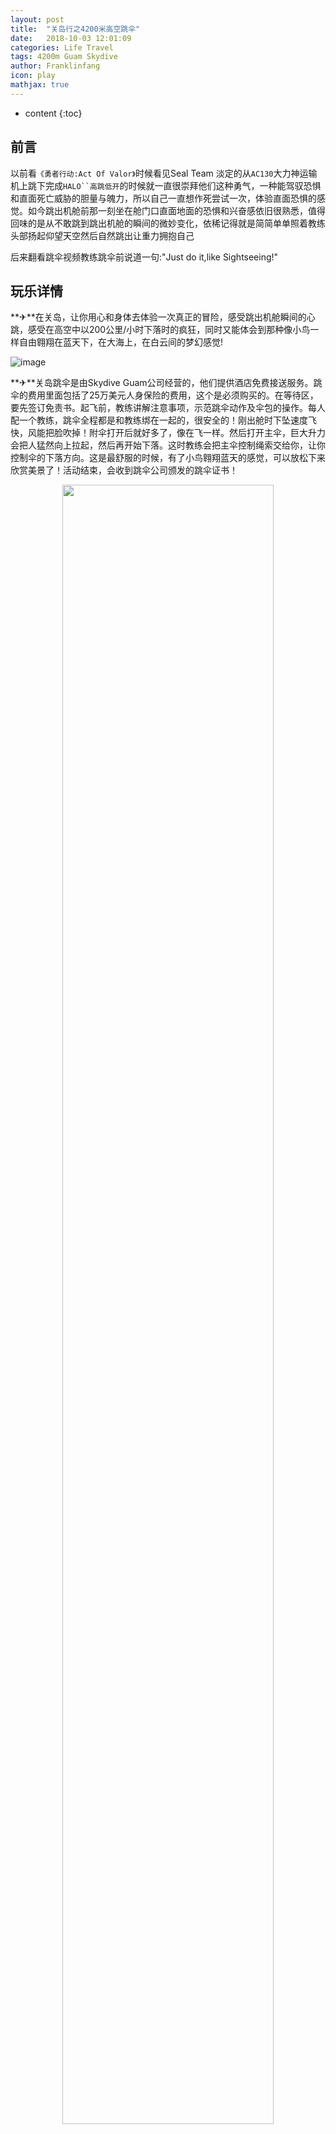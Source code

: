 ```yaml
---
layout: post
title:  "关岛行之4200米高空跳伞"
date:   2018-10-03 12:01:09
categories: Life Travel
tags: 4200m Guam Skydive
author: Franklinfang
icon: play
mathjax: true
---
```

* content
{:toc}

<script type="text/javascript">
  var alert = "/css/alert.css";
  var shCore = "/syntaxhighlighter/styles/shCore.css";
  var shThemeDefault = "/syntaxhighlighter/styles/shThemeDefault.css";
  dynamicloadcss(alert); 
  dynamicloadcss(shCore);
  dynamicloadcss(shThemeDefault);
  
  console.log('dynamicloadcss complete');
</script>

## 前言
以前看`《勇者行动:Act Of Valor》`时候看见Seal Team 淡定的从`AC130`大力神运输机上跳下完成`HALO``高跳低开`的时候就一直很崇拜他们这种勇气，一种能驾驭恐惧和直面死亡威胁的胆量与魄力，所以自己一直想作死尝试一次，体验直面恐惧的感觉。如今跳出机舱前那一刻坐在舱门口直面地面的恐惧和兴奋感依旧很熟悉，值得回味的是从不敢跳到跳出机舱的瞬间的微妙变化，依稀记得就是简简单单照着教练头部扬起仰望天空然后自然跳出让重力拥抱自己

后来翻看跳伞视频教练跳伞前说道一句:"Just do it,like Sightseeing!"




## 玩乐详情
**✈**在关岛，让你用心和身体去体验一次真正的冒险，感受跳出机舱瞬间的心跳，感受在高空中以200公里/小时下落时的疯狂，同时又能体会到那种像小鸟一样自由翱翔在蓝天下，在大海上，在白云间的梦幻感觉!

![image](https://user-images.githubusercontent.com/29160332/55569373-0b3d6680-5734-11e9-825f-6074bc725bf9.png)

**✈**关岛跳伞是由Skydive Guam公司经营的，他们提供酒店免费接送服务。跳伞的费用里面包括了25万美元人身保险的费用，这个是必须购买的。在等待区，要先签订免责书。起飞前，教练讲解注意事项，示范跳伞动作及伞包的操作。每人配一个教练，跳伞全程都是和教练绑在一起的，很安全的！刚出舱时下坠速度飞快，风能把脸吹掉！附伞打开后就好多了，像在飞一样。然后打开主伞，巨大升力会把人猛然向上拉起，然后再开始下落。这时教练会把主伞控制绳索交给你，让你控制伞的下落方向。这是最舒服的时候，有了小鸟翱翔蓝天的感觉，可以放松下来欣赏美景了！活动结束，会收到跳伞公司颁发的跳伞证书！

<div align="center">
<img src="https://user-images.githubusercontent.com/29160332/55590946-ef9f8380-5766-11e9-92cd-28810ba57925.jpg"
     width = "82%" height = "82%" />
</div>
	 
## 跳伞经历回忆
**✈**我自己的脸被风吹得已经严重变形

![Chen Cheng Kevin Fang 0034](https://user-images.githubusercontent.com/29160332/55570194-805d6b80-5735-11e9-8d19-6ae5c5382199.jpg)

**✈**这里就附上我随机一起的父亲吧，上镜效果还不错。

<iframe frameborder="0" src="https://v.qq.com/txp/iframe/player.html?vid=g0745ayzmvl&amp;tiny=0&amp;auto=0" allowFullScreen="" 
height="495" width="100%" id="movie_4_3"></iframe>


## 行程参考
### 开放时间
每日，遇恶劣天气会随时关闭；

### 时长
含接送，约3.5小时；

### 接送时间 
从早上5:00-下午16:00，每一小时一个班次。时间为酒店大概接送时间；

请于活动班次时间提前`10分钟`在酒店大堂等候跳伞公司接送车。导游会到场看客人上车。活动时间共计约3小时；

### 语言
以英语为主，跳伞公司有会讲中文的工作人员；

只收取客人`8000英尺`跳伞费用（基础高度费用折合人民币约3000元），因增加高度而增加的费用及其他费用到跳伞公司现场支付。现金，信用卡或旅行支票都可；

### 升级费用参考

`10000英尺`：$40

`12000英尺`：$80

`14000英尺`：$120

### 自费项目参考

录像及照片,收费 $140；

入场观看`18岁及以上`收费$40,`13至17岁`收费$10,`13岁以下`免费观看

## 注意事项
<font color="#EE2C2C">1. 跳伞者年龄必须在18-65周岁，体重在100kg以下；</font>
<br><font color="#EE2C2C">2. 参加跳伞者要带护照；</font>  
<br><font color="#EE2C2C">3. 参加跳伞者可以穿T恤，短裤，拖鞋，不可以穿裙子和高跟鞋；</font>  
<br><font color="#EE2C2C">4. 跳伞前不能饮用任何酒精类饮品，或使用非法药物，跳伞前24小时不能潜水；</font>  
<br><font color="#EE2C2C">5. 孕妇不能跳伞，患有中耳炎，心脏病，高血压及一切不适合高空跳伞等的病症人员不能跳伞；</font> 

## 地图信息
 
<div id="map" style="height: 280px; width: 100%;"></div>
 
<script>
//Google Map API uri
var google_map_api = "{{site.google_map_api}}";
//Goole Map Key
var google_map_key = "{{site.google_map_key}}";
google_map_api = google_map_api.replace("[API_KEY]",google_map_key);
console.log('google_map_api:' +google_map_api+ '');


dynamicloadjs('/js/google-map-api-net.js',undefined);

var xmlHttp;
isExistScript(google_map_api,drawGoogleMap(xmlHttp));

//Google Map API callback function 
function apiCallbackFunction(obj){
      if(obj!=null){
	     console.log('Google Map API Error Obj:'+obj+'');
		 
	  }
}

// Initialize and add the map
function initMap(apiCallbackFunction) {
  console.log('Google Map API start');
  var mapError;
  try{
			 // The location of Guam SkyDive
		  var coordinate = {lat: 13.481475, lng: 144.8024493};
		  // The map, centered at Guam SkyDive
		  var map = new google.maps.Map(
			  document.getElementById('map'), {zoom: 13, center: coordinate});
		  // The marker, positioned at Guam SkyDive
		  
		  var marker = new google.maps.Marker({position: coordinate, map: map, title: 'Skydive Guam Inc'});
		  marker.addListener('click', function() {
				  infowindow.open(map, marker);
				});
		  
		   var contentString = '<div id="content">'+
					'<div id="siteNotice">'+
					'</div>'+
					'<h3 id="firstHeading" class="firstHeading" style="margin:9px 0 20px">Skydive Guam Inc</h3>'+
					'<div id="bodyContent">'+
					'<p>Experience the thrill of a lifetime as you hit terminal velocity from 14,000 feet!</p>'+
					'<p>Get More: <a href="https://www.skydive-international.com">'+
					'https://www.skydive-international.com</a> '+
					'</p>'+
					'</div>'+
					'</div>';

		  var infowindow = new google.maps.InfoWindow({
				  content: contentString
				});
		  infowindow.open(map, marker);		
  }catch(error){
      mapError = error;
  }
  
  return apiCallbackFunction(mapError);
}

</script>
<!--Load the API from the specified URL
* The async attribute allows the browser to render the page while the API loads
* The key parameter will contain your own API key (which is not needed for this tutorial)
* The callback parameter executes the initMap() function
-->



 
<table display:table style="border-top:1px solid #ddd; border-left:1px solid #ddd; border-color:grey
  border-collapse:collapse;border-spacing: 0;"
   width="100%" >
   <tr style="display:table-row;vertical-align:inherit;border-color:inherit">
		  <td style="display: table-cell" rowspan="2">
		     <span class="fa-stack fa-lg">
			     <i class="fa fa-square fa-stack-2x"></i>
				 <i class="fa fa-map-marker fa-stack-1x fa-inverse"></i>
			 </span>
			 集合地址
		  </td>
		  <td style="display: table-cell">
				<div style="display:block">
					  <p style="display: block; margin-block-start: 1em; margin-block-end: 1em; margin-inline-start: 0px; margin-inline-end: 0px;">
						 名称： ACI Pacific Hanger, 17-3404 Neptune Blvd., Barrigada, GU 96913美国
					  </p>
					  <p style="display: block; margin-block-start: 1em; margin-block-end: 1em; margin-inline-start: 0px; margin-inline-end: 0px;">
						 地 址： ACI Pacific Hanger, 17-3404 Neptune Blvd., Barrigada, GU 96913美国
					  </p>
				</div>
		  </td>
   </tr>
</table>

<!--<script async defer src="/js/maps-google-api.js?key=AIzaSyCFQKvF06HHSlm6BUeACn153xWu7ZQHujc&callback=initMap"></script>-->